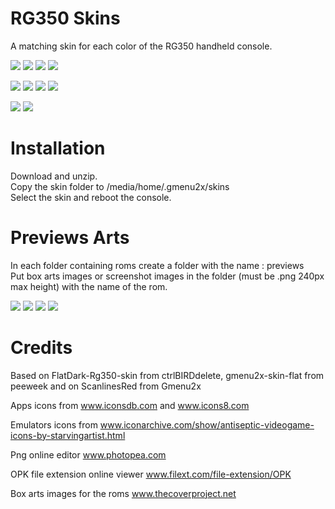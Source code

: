 # RG350 Skins
A matching skin for each color of the RG350 handheld console.

![](RG350.png) ![](Screenshots/screenshot01.png)
![](Screenshots/screenshot02.png) ![](Screenshots/screenshot03.png) 

![](Screenshots/screenshot04.png) ![](Screenshots/screenshot05.png)
![](Screenshots/screenshot06.png) ![](Screenshots/screenshot07.png)

![](Screenshots/screenshot08.png) ![](Screenshots/screenshot09.png)

# Installation
Download and unzip.\
Copy the skin folder to /media/home/.gmenu2x/skins\
Select the skin and reboot the console.

# Previews Arts
In each folder containing roms create a folder with the name : previews  
Put box arts images or screenshot images in the folder (must be .png 240px max height) with the name of the rom.

![](Screenshots/screenshot10.png) ![](Screenshots/screenshot11.png)
![](Screenshots/screenshot12.png) ![](Screenshots/screenshot13.png)

# Credits 
Based on FlatDark-Rg350-skin from ctrlBIRDdelete, gmenu2x-skin-flat from peeweek and on ScanlinesRed from Gmenu2x

Apps icons from www.iconsdb.com and www.icons8.com

Emulators icons from www.iconarchive.com/show/antiseptic-videogame-icons-by-starvingartist.html

Png online editor www.photopea.com

OPK file extension online viewer www.filext.com/file-extension/OPK

Box arts images for the roms www.thecoverproject.net
